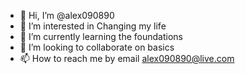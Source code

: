 - 👋 Hi, I’m @alex090890
- 👀 I’m interested in Changing my life
- 🌱 I’m currently learning the foundations
- 💞️ I’m looking to collaborate on basics
- 📫 How to reach me by email alex090890@live.com

<!---
alex090890/alex090890 is a ✨ special ✨ repository because its `README.md` (this file) appears on your GitHub profile.
You can click the Preview link to take a look at your changes.
--->
